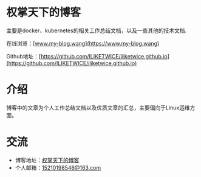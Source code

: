 # 权掌天下的博客

主要是docker、kubernetes的相关工作总结文档，以及一些其他的技术文档.

在线浏览：[www.my-blog.wang](https://www.my-blog.wang)

Github地址：[https://github.com/ILIKETWICE/iliketwice.github.io](https://github.com/ILIKETWICE/iliketwice.github.io)

# 介绍

博客中的文章为个人工作总结文档以及优质文章的汇总，主要偏向于Linux运维方面。

# 交流

- 博客地址：[权掌天下的博客](https://www.my-blog.wang)
- 个人邮箱：15210198546@163.com

